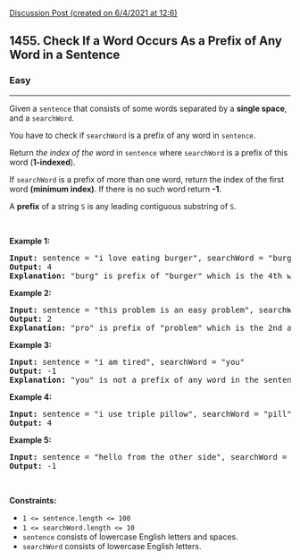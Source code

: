 [Discussion Post (created on 6/4/2021 at 12:6)](https://leetcode.com/problems/check-if-a-word-occurs-as-a-prefix-of-any-word-in-a-sentence/discuss/1193922/C%2B%2B-100-solution-O(n)-easy-to-understand)  
<h2>1455. Check If a Word Occurs As a Prefix of Any Word in a Sentence</h2><h3>Easy</h3><hr><div><p>Given a <code>sentence</code>&nbsp;that consists of some words separated by a&nbsp;<strong>single space</strong>, and a <code>searchWord</code>.</p>

<p>You have to check if <code>searchWord</code> is a prefix of any word in <code>sentence</code>.</p>

<p>Return <em>the index of the word</em> in <code>sentence</code> where <code>searchWord</code> is a prefix of this word (<strong>1-indexed</strong>).</p>

<p>If <code>searchWord</code> is&nbsp;a prefix of more than one word, return the index of the first word <strong>(minimum index)</strong>. If there is no such word return <strong>-1</strong>.</p>

<p>A <strong>prefix</strong> of a string&nbsp;<code>S</code> is any leading contiguous substring of <code>S</code>.</p>

<p>&nbsp;</p>
<p><strong>Example 1:</strong></p>

<pre><strong>Input:</strong> sentence = "i love eating burger", searchWord = "burg"
<strong>Output:</strong> 4
<strong>Explanation:</strong> "burg" is prefix of "burger" which is the 4th word in the sentence.
</pre>

<p><strong>Example 2:</strong></p>

<pre><strong>Input:</strong> sentence = "this problem is an easy problem", searchWord = "pro"
<strong>Output:</strong> 2
<strong>Explanation:</strong> "pro" is prefix of "problem" which is the 2nd and the 6th word in the sentence, but we return 2 as it's the minimal index.
</pre>

<p><strong>Example 3:</strong></p>

<pre><strong>Input:</strong> sentence = "i am tired", searchWord = "you"
<strong>Output:</strong> -1
<strong>Explanation:</strong> "you" is not a prefix of any word in the sentence.
</pre>

<p><strong>Example 4:</strong></p>

<pre><strong>Input:</strong> sentence = "i use triple pillow", searchWord = "pill"
<strong>Output:</strong> 4
</pre>

<p><strong>Example 5:</strong></p>

<pre><strong>Input:</strong> sentence = "hello from the other side", searchWord = "they"
<strong>Output:</strong> -1
</pre>

<p>&nbsp;</p>
<p><strong>Constraints:</strong></p>

<ul>
	<li><code>1 &lt;= sentence.length &lt;= 100</code></li>
	<li><code>1 &lt;= searchWord.length &lt;= 10</code></li>
	<li><code>sentence</code> consists of lowercase English letters and spaces.</li>
	<li><code>searchWord</code>&nbsp;consists of lowercase English letters.</li>
</ul>
</div>